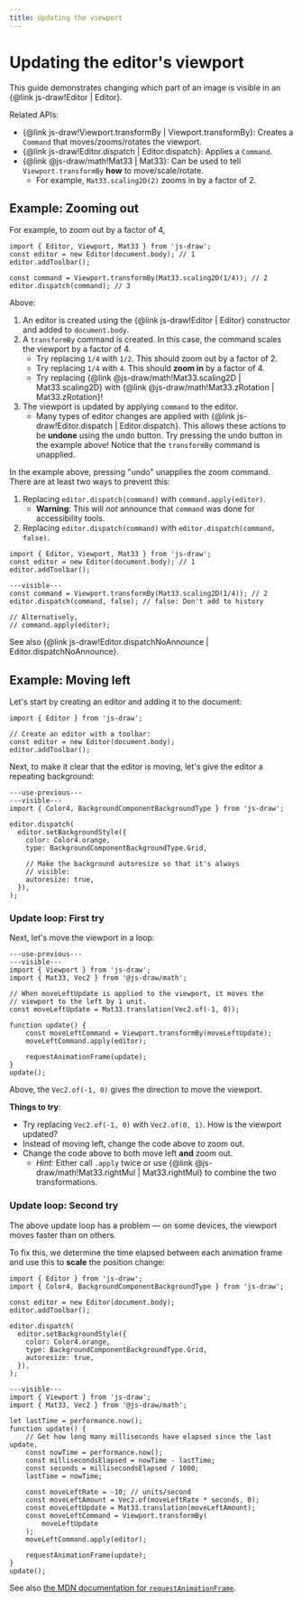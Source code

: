 ```yaml
---
title: Updating the viewport
---
```


# Updating the editor's viewport

This guide demonstrates changing which part of an image is visible in an {@link js-draw!Editor | Editor}.

Related APIs:

- {@link js-draw!Viewport.transformBy | Viewport.transformBy}: Creates a `Command` that moves/zooms/rotates the viewport.
- {@link js-draw!Editor.dispatch | Editor.dispatch}: Applies a `Command`.
- {@link @js-draw/math!Mat33 | Mat33}: Can be used to tell `Viewport.transformBy` **how** to move/scale/rotate.
  - For example, `Mat33.scaling2D(2)` zooms in by a factor of 2.

## Example: Zooming out

For example, to zoom out by a factor of 4,

```ts,runnable
import { Editor, Viewport, Mat33 } from 'js-draw';
const editor = new Editor(document.body); // 1
editor.addToolbar();

const command = Viewport.transformBy(Mat33.scaling2D(1/4)); // 2
editor.dispatch(command); // 3
```

Above:

1. An editor is created using the {@link js-draw!Editor | Editor} constructor and added to `document.body`.
2. A `transformBy` command is created. In this case, the command scales the viewport by a factor of 4.
   - Try replacing `1/4` with `1/2`. This should zoom out by a factor of 2.
   - Try replacing `1/4` with `4`. This should **zoom in** by a factor of 4.
   - Try replacing {@link @js-draw/math!Mat33.scaling2D | Mat33.scaling2D} with {@link @js-draw/math!Mat33.zRotation | Mat33.zRotation}!
3. The viewport is updated by applying `command` to the editor.
   - Many types of editor changes are applied with {@link js-draw!Editor.dispatch | Editor.dispatch}. This allows these actions to be **undone** using the undo button. Try pressing the undo button in the example above! Notice that the `transformBy` command is unapplied.

In the example above, pressing "undo" unapplies the zoom command. There are at least two ways to prevent this:

1. Replacing `editor.dispatch(command)` with `command.apply(editor)`.
   - **Warning**: This will _not_ announce that `command` was done for accessibility tools.
2. Replacing `editor.dispatch(command)` with `editor.dispatch(command, false)`.

```ts,runnable
import { Editor, Viewport, Mat33 } from 'js-draw';
const editor = new Editor(document.body); // 1
editor.addToolbar();

---visible---
const command = Viewport.transformBy(Mat33.scaling2D(1/4)); // 2
editor.dispatch(command, false); // false: Don't add to history

// Alternatively,
// command.apply(editor);
```

See also {@link js-draw!Editor.dispatchNoAnnounce | Editor.dispatchNoAnnounce}.

## Example: Moving left

Let's start by creating an editor and adding it to the document:

```ts,runnable
import { Editor } from 'js-draw';

// Create an editor with a toolbar:
const editor = new Editor(document.body);
editor.addToolbar();
```

Next, to make it clear that the editor is moving, let's give the editor a repeating background:

```ts,runnable
---use-previous---
---visible---
import { Color4, BackgroundComponentBackgroundType } from 'js-draw';

editor.dispatch(
  editor.setBackgroundStyle({
    color: Color4.orange,
    type: BackgroundComponentBackgroundType.Grid,

	// Make the background autoresize so that it's always
	// visible:
	autoresize: true,
  }),
);
```

### Update loop: First try

Next, let's move the viewport in a loop:

```ts,runnable
---use-previous---
---visible---
import { Viewport } from 'js-draw';
import { Mat33, Vec2 } from '@js-draw/math';

// When moveLeftUpdate is applied to the viewport, it moves the
// viewport to the left by 1 unit.
const moveLeftUpdate = Mat33.translation(Vec2.of(-1, 0));

function update() {
	const moveLeftCommand = Viewport.transformBy(moveLeftUpdate);
	moveLeftCommand.apply(editor);

	requestAnimationFrame(update);
}
update();
```

Above, the `Vec2.of(-1, 0)` gives the direction to move the viewport.

**Things to try**:

- Try replacing `Vec2.of(-1, 0)` with `Vec2.of(0, 1)`. How is the viewport updated?
- Instead of moving left, change the code above to zoom out.
- Change the code above to both move left **and** zoom out.
  - _Hint:_ Either call `.apply` twice or use {@link @js-draw/math!Mat33.rightMul | Mat33.rightMul} to combine the two transformations.

### Update loop: Second try

The above update loop has a problem — on some devices, the viewport moves faster than on others.

To fix this, we determine the time elapsed between each animation frame and use this to **scale** the position change:

```ts,runnable
import { Editor } from 'js-draw';
import { Color4, BackgroundComponentBackgroundType } from 'js-draw';

const editor = new Editor(document.body);
editor.addToolbar();

editor.dispatch(
  editor.setBackgroundStyle({
    color: Color4.orange,
    type: BackgroundComponentBackgroundType.Grid,
	autoresize: true,
  }),
);

---visible---
import { Viewport } from 'js-draw';
import { Mat33, Vec2 } from '@js-draw/math';

let lastTime = performance.now();
function update() {
	// Get how long many milliseconds have elapsed since the last update.
	const nowTime = performance.now();
	const millisecondsElapsed = nowTime - lastTime;
	const seconds = millisecondsElapsed / 1000;
	lastTime = nowTime;

	const moveLeftRate = -10; // units/second
	const moveLeftAmount = Vec2.of(moveLeftRate * seconds, 0);
	const moveLeftUpdate = Mat33.translation(moveLeftAmount);
	const moveLeftCommand = Viewport.transformBy(
		moveLeftUpdate
	);
	moveLeftCommand.apply(editor);

	requestAnimationFrame(update);
}
update();
```

See also [the MDN documentation for `requestAnimationFrame`](https://developer.mozilla.org/en-US/docs/Web/API/Window/requestAnimationFrame#examples).
